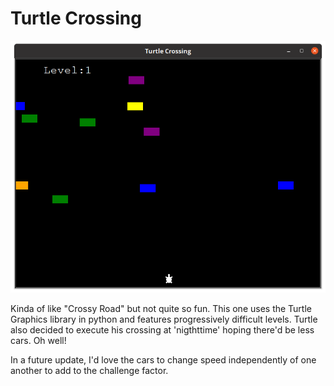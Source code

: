 
<h1>Turtle Crossing</h1>
<img src="turtlecrossing.png">
<p>Kinda of like "Crossy Road" but not quite so fun. This one uses the Turtle Graphics library in python and features progressively difficult levels. Turtle also decided to execute his crossing at 'nigthttime' hoping there'd be less cars. Oh well! </p> 

<p>In a future update, I'd love the cars to change speed independently of one another to add to the challenge factor.</p>

   
